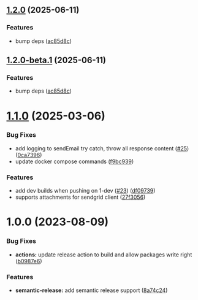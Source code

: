 ## [1.2.0](https://github.com/kuzzleio/kuzzle-plugin-hermes-messenger/compare/v1.1.0...v1.2.0) (2025-06-11)


### Features

* bump deps ([ac85d8c](https://github.com/kuzzleio/kuzzle-plugin-hermes-messenger/commit/ac85d8ce4a82a09b44614396d9c64768ee342d36))

## [1.2.0-beta.1](https://github.com/kuzzleio/kuzzle-plugin-hermes-messenger/compare/v1.1.0...v1.2.0-beta.1) (2025-06-11)


### Features

* bump deps ([ac85d8c](https://github.com/kuzzleio/kuzzle-plugin-hermes-messenger/commit/ac85d8ce4a82a09b44614396d9c64768ee342d36))

# [1.1.0](https://github.com/kuzzleio/kuzzle-plugin-hermes-messenger/compare/v1.0.0...v1.1.0) (2025-03-06)


### Bug Fixes

* add logging to sendEmail try catch, throw all response content ([#25](https://github.com/kuzzleio/kuzzle-plugin-hermes-messenger/issues/25)) ([0ca7396](https://github.com/kuzzleio/kuzzle-plugin-hermes-messenger/commit/0ca7396fba675fec547abb225abc6c904d559321))
* update docker compose commands ([f9bc939](https://github.com/kuzzleio/kuzzle-plugin-hermes-messenger/commit/f9bc9392798ba45cb78395439af4ea89d726f5bd))


### Features

* add dev builds when pushing on 1-dev ([#23](https://github.com/kuzzleio/kuzzle-plugin-hermes-messenger/issues/23)) ([df09739](https://github.com/kuzzleio/kuzzle-plugin-hermes-messenger/commit/df097399ae351bb1f6bbbc38ec94be349a0f3b12))
* supports attachments for sendgrid client ([27f3056](https://github.com/kuzzleio/kuzzle-plugin-hermes-messenger/commit/27f3056bb68c296afd6a4d767a0a6a224cf5492c))

# 1.0.0 (2023-08-09)


### Bug Fixes

* **actions:** update release action to build and allow packages write right ([b0987e6](https://github.com/kuzzleio/kuzzle-plugin-hermes-messenger/commit/b0987e61ff429f69f0c8c7f4adc63308678b1a1d))


### Features

* **semantic-release:** add semantic release support ([8a74c24](https://github.com/kuzzleio/kuzzle-plugin-hermes-messenger/commit/8a74c248312e4219d943df1829e48b11881c8a8b))
